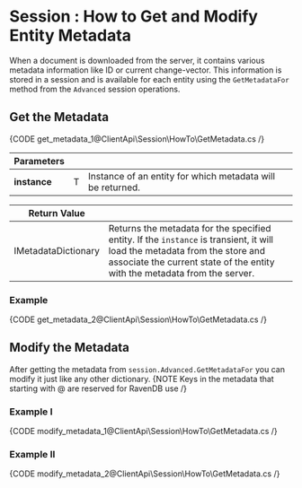 # Session : How to Get and Modify Entity Metadata

When a document is downloaded from the server, it contains various metadata information like ID or current change-vector. This information is stored in a session and is available for each entity using the `GetMetadataFor` method from the `Advanced` session operations.
## Get the Metadata

{CODE get_metadata_1@ClientApi\Session\HowTo\GetMetadata.cs /}

| Parameters | | |
| ------------- | ------------- | ----- |
| **instance** | T | Instance of an entity for which metadata will be returned. |

| Return Value | |
| ------------- | ----- |
| IMetadataDictionary | Returns the metadata for the specified entity. If the `instance` is transient, it will load the metadata from the store and associate the current state of the entity with the metadata from the server. |

### Example

{CODE get_metadata_2@ClientApi\Session\HowTo\GetMetadata.cs /}


## Modify the Metadata
After getting the metadata from `session.Advanced.GetMetadataFor` you can modify it just like any other dictionary.
{NOTE Keys in the metadata that starting with @ are reserved for RavenDB use /}

### Example I
{CODE modify_metadata_1@ClientApi\Session\HowTo\GetMetadata.cs /}

### Example II
{CODE modify_metadata_2@ClientApi\Session\HowTo\GetMetadata.cs /}
